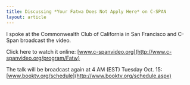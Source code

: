 ```yaml
---
title: Discussing *Your Fatwa Does Not Apply Here* on C-SPAN
layout: article
---
```

I spoke at the Commonwealth Club of California in San Francisco and C-Span broadcast the video.

Click here to watch it online: [www.c-spanvideo.org](http://www.c-spanvideo.org/program/Fatw)

The talk will be broadcast again at 4 AM (EST) Tuesday Oct. 15: [www.booktv.org/schedule](http://www.booktv.org/schedule.aspx)
